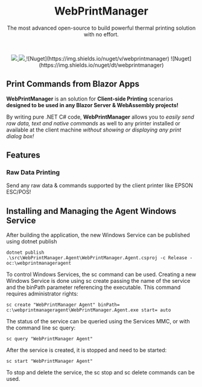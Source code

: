 <h1 align="center">WebPrintManager</h1>
<p align="center">The most advanced open-source to build powerful thermal printing solution with no effort.</p>
<br />
<p align="center">
  <a href="https://raw.githubusercontent.com/fabrimaciel/webprintmanager/main/LICENSE">
    <img src="https://img.shields.io/github/license/fabrimaciel/webprintmanager" />
  </a>
  <a href="https://github.com/fabrimaciel/webprintmanager/issues">
    <img src="https://img.shields.io/github/issues/fabrimaciel/webprintmanager" />
  </a>
  ![Nuget](https://img.shields.io/nuget/v/webprintmanager)
  ![Nuget](https://img.shields.io/nuget/dt/webprintmanager)
</p>


## Print Commands from Blazor Apps

**WebPrintManager** is an solution for **Client-side Printing** scenarios **designed to be used in any Blazor Server & WebAssembly projects!**

By writing pure .NET C# code, **WebPrintManager** allows you to _easily send raw data, text and native commands_ as well to any printer installed or available at the client machine *without showing or displaying any print dialog box!*

## Features

### Raw Data Printing
Send any raw data & commands supported by the client printer like EPSON ESC/POS!

## Installing and Managing the Agent Windows Service

After building the application, the new Windows Service can be published using dotnet publish

````
dotnet publish .\src\WebPrintManager.Agent\WebPrintManager.Agent.csproj -c Release -oc:\webprintmanageragent
````

To control Windows Services, the sc command can be used. Creating a new Windows Service is done using sc create passing the name of the service and the binPath parameter referencing the executable. This command requires administrator rights:

````
sc create "WebPrintManager Agent" binPath= c:\webprintmanageragent\WebPrintManager.Agent.exe start= auto
````

The status of the service can be queried using the Services MMC, or with the command line sc query:

````
sc query "WebPrintManager Agent"
````

After the service is created, it is stopped and need to be started:

````
sc start "WebPrintManager Agent"
````

To stop and delete the service, the sc stop and sc delete commands can be used.